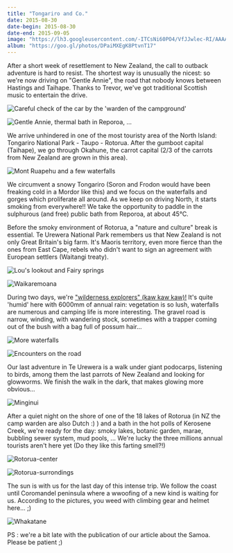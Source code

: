 ```yaml
---
title: "Tongariro and Co."
date: 2015-08-30
date-begin: 2015-08-30
date-end: 2015-09-05
image: "https://lh3.googleusercontent.com/-ITCsNi60PO4/VfJJwlec-RI/AAAAAAAAHOQ/DYWv_SD2AmY/s1280-Ic42/IMG_6383.JPG"
album: "https://goo.gl/photos/DPaiMXEgK8PtvnT17"
---
```


After a short week of resettlement to New Zealand, the call to outback adventure is hard to resist. The shortest way is unusually the nicest: so we're now driving on "Gentle Annie", the road that nobody knows between Hastings and Taihape. Thanks to Trevor, we've got traditional Scottish music to entertain the drive.

![](https://lh3.googleusercontent.com/-o7LdwXbuB3s/VfJFmvhdldI/AAAAAAAAHNM/Es04lwyHEMM/s1280-Ic42/PhotoGrid_1441701163780.jpg "Careful check of the car by the 'warden of the campground'")

![](https://lh3.googleusercontent.com/-Iz1aJDb6gnQ/VfJFmoRyfKI/AAAAAAAAHNI/VHqe70e5CiI/s1280-Ic42/PhotoGrid_1441790115669.jpg "Gentle Annie, thermal bath in Reporoa, ...")

We arrive unhindered in one of the most touristy area of the North Island: Tongariro National Park - Taupo - Rotorua. After the gumboot capital (Taihape), we go through Okahune, the carrot capital (2/3 of the carrots from New Zealand are grown in this area). 

![](https://lh3.googleusercontent.com/-dxSwXpjuWTY/VfJFmuprM6I/AAAAAAAAHNM/3iut1_1OHSo/s1280-Ic42/PhotoGrid_1441789068359.jpg "Mont Ruapehu and a few waterfalls")

We circumvent a snowy Tongariro (Soron and Frodon would have been freaking cold in a Mordor like this) and we focus on the waterfalls and gorges which proliferate all around. As we keep on driving North, it starts smoking from everywhere!! We take the opportunity to paddle in the sulphurous (and free) public bath from Reporoa, at about 45°C.

Before the smoky environment of Rotorua, a "nature and culture" break is essential. Te Urewera National Park remembers us that New Zealand is not only Great Britain's big farm. It's Maoris territory, even more fierce than the ones from East Cape, rebels who didn't want to sign an agreement with European settlers (Waitangi treaty).

![](https://lh3.googleusercontent.com/-TQXR8p0rwXw/VfJFmvzBFhI/AAAAAAAAHNI/bJPyfPIENHg/s1280-Ic42/PhotoGrid_1441787321920.jpg "Lou's lookout and Fairy springs")

![](https://lh3.googleusercontent.com/-BPjSA4_PHUk/VfJFmsdX6_I/AAAAAAAAHNM/UXZCOLe21HM/s1280-Ic42/PhotoGrid_1441787591843.jpg "Waikaremoana")

During two days, we're ["wilderness explorers" (kaw kaw kaw)!](https://youtu.be/Wc_kQsNzu7M) It's quite 'humid' here with 6000mm of annual rain: vegetation is so lush, waterfalls are numerous and camping life is more interesting. The gravel road is narrow, winding, with wandering stock, sometimes with a trapper coming out of the bush with a bag full of possum hair...

![](https://lh3.googleusercontent.com/-WC3rGW9xWGg/VfJFmifBznI/AAAAAAAAHNM/kN9JoxsfOf4/s1280-Ic42/PhotoGrid_1441703283860.jpg "More waterfalls")

![](https://lh3.googleusercontent.com/-e3Ir2nRLfls/VfJFmheV3eI/AAAAAAAAHNM/Iew7KRevkKU/s1280-Ic42/PhotoGrid_1441788458682.jpg "Encounters on the road")

Our last adventure in Te Urewera is a walk under giant podocarps, listening to birds, among them the last parrots of New Zealand and looking for glowworms. We finish the walk in the dark, that makes glowing more obvious...

![](https://lh3.googleusercontent.com/-aiSMY_v-i48/VfJFmqqJpkI/AAAAAAAAHNM/CwKPwyCgsks/s1280-Ic42/PhotoGrid_1441702813365.jpg "Minginui")

After a quiet night on the shore of one of the 18 lakes of Rotorua (in NZ the camp warden are also Dutch :) ) and a bath in the hot polls of Kerosene Creek, we're ready for the day: smoky lakes, botanic garden, marae, bubbling sewer system, mud pools, ... We're lucky the three millions annual tourists aren't here yet (Do they like this farting smell?!)

![](https://lh3.googleusercontent.com/-5yi3QqhvJ7g/VfJFmnYTfgI/AAAAAAAAHNM/sT-3r4Eh7v4/s1280-Ic42/PhotoGrid_1441692181118.jpg "Rotorua-center")

![](https://lh3.googleusercontent.com/-znXy_0BS5_c/VfJFmnm5uPI/AAAAAAAAHNI/2QSoauLw040/s1280-Ic42/PhotoGrid_1441700518340.jpg "Rotorua-surrondings")

The sun is with us for the last day of this intense trip. We follow the coast until Coromandel peninsula where a wwoofing of a new kind is waiting for us. According to the pictures, you weed with climbing gear and helmet here... ;)

![](https://lh3.googleusercontent.com/-YXmAgSEsKiE/VfJFmtpu1fI/AAAAAAAAHNM/OZw-OPHkWE8/s1280-Ic42/PhotoGrid_1441789410067.jpg "Whakatane")

PS : we're a bit late with the publication of our article about the Samoa. Please be patient ;)

